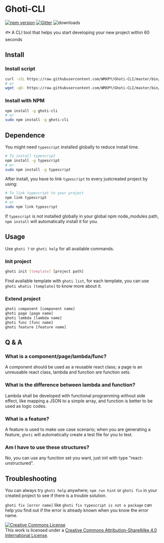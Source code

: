 # Ghoti-CLI

[![npm version](https://badge.fury.io/js/ghoti-cli.svg)](https://badge.fury.io/js/ghoti-cli)
[![Gitter](https://badges.gitter.im/WMXPY/ghoti-cli.svg)](https://gitter.im/WMXPY/ghoti-cli?utm_source=badge&utm_medium=badge&utm_campaign=pr-badge)
![downloads](https://img.shields.io/npm/dm/ghoti-cli.svg)

:fish: A CLI tool that helps you start developing your new project within 60 seconds

## Install

### Install script

```bash
curl -sSL https://raw.githubusercontent.com/WMXPY/Ghoti-CLI/master/bin/install.sh | sudo sh -
# or
wget -qO- https://raw.githubusercontent.com/WMXPY/Ghoti-CLI/master/bin/install.sh | sudo sh -
```

### Install with NPM

```bash
npm install -g ghoti-cli
# or
sudo npm install -g ghoti-cli
```

## Dependence

You might need `typescript` installed globally to reduce install time.

```bash
# To install typescript
npm install -g typescript
# or
sudo npm install -g typescript
```

After install, you have to link `typescript` to every justcreated project by using:

```bash
# To link typescript to your project
npm link typescript
# or
sudo npm link typescript
```

If `typescript` is not installed globally in your global npm node_modules path, `npm install` will automatically install it for you.

## Usage

Use `ghoti ?` or `ghoti help` for all available commands.

### Init project

```bash
ghoti init [template] [project path]
```

Find available template with `ghoti list`, for each template, you can use `ghoti whatis [template]` to know more about it.

### Extend project

```bash
ghoti component [component name]
ghoti page [page name]
ghoti lambda [lambda name]
ghoti func [func name]
ghoti feature [feature name]
```

## Q & A

### What is a component/page/lambda/func?

A component should be used as a reusable react class; a page is an unreusable react class, lambda and function are function sets.

### What is the difference between lambda and function?

Lambda shall be developed with functional programming without side effect, like mapping a JSON to a simple array, and function is better to be used as logic codes.

### What is a feature?

A feature is used to make use case scenario; when you are generating a feature, `ghoti` will automatically create a test file for you to test.

### Am I have to use these structures?

No, you can use any function set you want, just init with type "react-unstructured".

## Troubleshooting

You can always try `ghoti help` anywhere; `npm run hint` or `ghoti fix` in your created project to see if there is a trouble solution.

`ghoti fix [error name]` like `ghoti fix typescript is not a package` can help you find out if the error is already known when you know the error name.

<a rel="license" href="http://creativecommons.org/licenses/by-sa/4.0/"><img alt="Creative Commons License" style="border-width:0" src="https://i.creativecommons.org/l/by-sa/4.0/88x31.png" /></a><br />This work is licensed under a <a rel="license" href="http://creativecommons.org/licenses/by-sa/4.0/">Creative Commons Attribution-ShareAlike 4.0 International License</a>.
